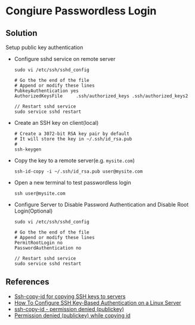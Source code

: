 # Congiure Passwordless Login

## Solution
Setup public key authentication
  
* Configure sshd service on remote server

  ```
  sudo vi /etc/ssh/sshd_config
  ```

  ```
  # Go the the end of the file
  # Append or modify these lines
  PubkeyAuthentication yes
  AuthorizedKeysFile     .ssh/authorized_keys .ssh/authorized_keys2
  ```

  ```
  // Restart sshd service
  sudo service sshd restart
  ```

* Create an SSH key on client(local)
    
  ```
  # Create a 3072-bit RSA key pair by default
  # It will store the key in ~/.ssh/id_rsa.pub
  #
  ssh-keygen
  ```

* Copy the key to a remote server(e.g. `mysite.com`)

  ```
  ssh-id-copy -i ~/.ssh/id_rsa.pub user@mysite.com
  ```

* Open a new terminal to test passwordless login

  ```
  ssh user@mysite.com
  ```

* Configure Server to Disable Password Authentication and Disable Root Login(Optional) 

  ```
  sudo vi /etc/ssh/sshd_config
  ```

  ```
  # Go the the end of the file
  # Append or modify these lines
  PermitRootLogin no
  PasswordAuthentication no
  ```

  ```
  // Restart sshd service
  sudo service sshd restart
  ```

## References
* [Ssh-copy-id for copying SSH keys to servers](https://www.ssh.com/academy/ssh/copy-id)
* [How To Configure SSH Key-Based Authentication on a Linux Server](https://www.digitalocean.com/community/tutorials/how-to-configure-ssh-key-based-authentication-on-a-linux-server)
* [ssh-copy-id - permission denied (publickey)](https://serverfault.com/questions/684346/ssh-copy-id-permission-denied-publickey)
* [Permission denied (publickey) while copying id](https://askubuntu.com/questions/1356521/permission-denied-publickey-while-copying-id)
